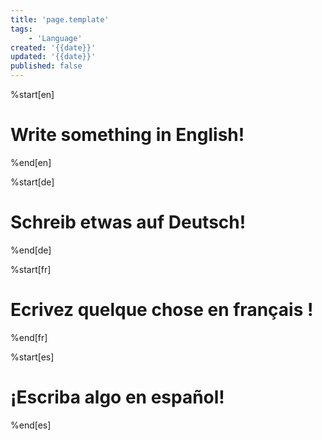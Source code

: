 ```yaml
---
title: 'page.template'
tags:
	- 'Language'
created: '{{date}}'
updated: '{{date}}'
published: false
---
```

%start[en]
# Write something in English!
%end[en]

%start[de]
# Schreib etwas auf Deutsch!
%end[de]

%start[fr]
# Ecrivez quelque chose en français !
%end[fr]

%start[es]
# ¡Escriba algo en español!
%end[es]